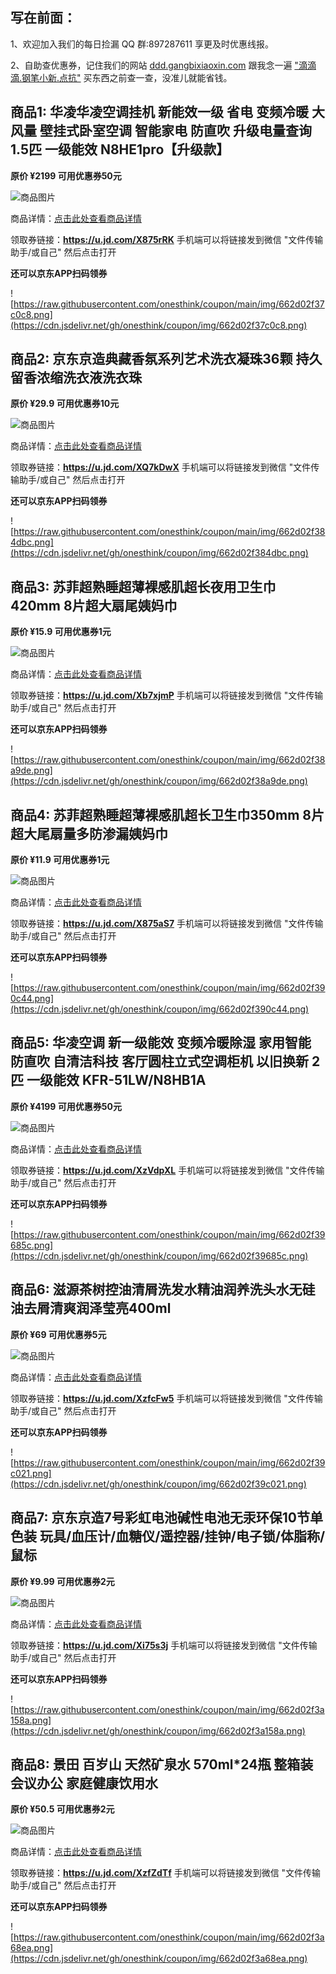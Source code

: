 ## 写在前面：

1、欢迎加入我们的每日捡漏 QQ 群:897287611 享更及时优惠线报。

2、自助查优惠券，记住我们的网站 [ddd.gangbixiaoxin.com](https://ddd.gangbixiaoxin.com) 跟我念一遍 ["滴滴滴.钢笔小新.点抗"](https://ddd.gangbixiaoxin.com) 买东西之前查一查，没准儿就能省钱。

## 商品1: 华凌华凌空调挂机 新能效一级 省电 变频冷暖 大风量 壁挂式卧室空调 智能家电 防直吹 升级电量查询 1.5匹 一级能效 N8HE1pro【升级款】

**原价 ¥2199 可用优惠券50元**

![商品图片](http://img14.360buyimg.com/n1/jfs/t1/173148/31/43649/169224/662c9825Fed032c89/850c9b848981de4b.png)

商品详情：[点击此处查看商品详情](https://union-click.jd.com/jdc?e=1003156031&amp;p=JF8BARoJK1olXwMFXFtZDEgVB18IGloSWwUKV1dZC0wfBV9MRANLAjZbERscSkAJHTdNTwcKBlMdBgABFksWAmgOGFMWVAIBU1ZbFxJSXzI4TTJTFmBwIzw9dClpVix7ATx0FVFLAlJROEonAG4IHFITWgALUW5cWEpHAj8JS1olXQYyFTBdCUwfAmgME2sUbQYEVFteC08eC2cBG1klXQ4FZInwsJ6dsrqAoo-L1dG784vUtJ-Ji184K1glXQcDVl5ZD0oVA184G2sWbVhsVQ1VCEgfBWhmRhxNWUIKCRwzDU8TAWkLHlIlXwcDVlxtOHsQRAhITT1JPUNVMSlZVE9HVxNpWl9-NnpsFhgJfBZCQg8MZRBGB29dU1coOHs)

领取券链接：**https://u.jd.com/X875rRK** 手机端可以将链接发到微信 "文件传输助手/或自己" 然后点击打开

**还可以京东APP扫码领券**

![https://raw.githubusercontent.com/onesthink/coupon/main/img/662d02f37c0c8.png](https://cdn.jsdelivr.net/gh/onesthink/coupon/img/662d02f37c0c8.png)

## 商品2: 京东京造典藏香氛系列艺术洗衣凝珠36颗 持久留香浓缩洗衣液洗衣珠

**原价 ¥29.9 可用优惠券10元**

![商品图片](http://img14.360buyimg.com/n1/jfs/t1/90178/37/39960/132740/662a1497F590ad50e/dc679c993ca904c8.jpg)

商品详情：[点击此处查看商品详情](https://union-click.jd.com/jdc?e=1003156031&amp;p=JF8BARgJK1olXwMFXFpfC04fB18IGloUVAULXFdZAEsnRzBQRQQlBENHFRxWFlVPRjtUBABAQlRcCEBdCUoWCmwBE1IRVQYdDRsBVXtPRRpNWSRIPmV8Ki4ccwJxABNTfCtlUQoyVW5eCUsQCmkPHVIQbQdSVQ5cWEpHAl8IG2tDMwYDVV9cAEwQAmw4GmsVWwYHV11ZAEoXA2YBK1sdWjbV-eaIgvrCi9bchdPC5KHX3eKJlsMnM18LK1sUXAQCUFlcCksnM284GGtLMwdRU1taCBlCbTJPQ19RDVlJOlxYDUwWAGkOK1kUXAQAZG5tChRxZ2xceAd1OQZ9ByMIQzBOaGZdaRkQMwRQEz8-fCBTVA9zGT4cNmdjVW5t)

领取券链接：**https://u.jd.com/XQ7kDwX** 手机端可以将链接发到微信 "文件传输助手/或自己" 然后点击打开

**还可以京东APP扫码领券**

![https://raw.githubusercontent.com/onesthink/coupon/main/img/662d02f384dbc.png](https://cdn.jsdelivr.net/gh/onesthink/coupon/img/662d02f384dbc.png)

## 商品3: 苏菲超熟睡超薄裸感肌超长夜用卫生巾420mm 8片超大扇尾姨妈巾

**原价 ¥15.9 可用优惠券1元**

![商品图片](http://img14.360buyimg.com/n1/jfs/t1/227077/1/16083/146658/6625265fFd8539b4c/851d652453171c75.jpg)

商品详情：[点击此处查看商品详情](https://union-click.jd.com/jdc?e=1003156031&amp;p=JF8BARIJK1olXwMFV1ZcD0gfBV8BH1sXXgYyEAEFVhQnWipNWhkeQxhaEQoBFxBCHD1WR0UcWQYAV15CUQ5LXl8JZzNUJ00GHzskXEN_RjJNGFhOWlRyWFJtCXsUAm8PEl0SWw8HZF8NCRsWU25YGmsVXTZAOgUIZkwSC24JTF4TD1MGUwttCXsXBW8NGFgRVQcBXVpaOEsfBF_ftuPA17fX3OeJlsPAusjdkufBw44yZG5eOEsWAm0IH1wUXwYyZF5tC3tJbW5bHVkUDlEFOgMaUE9TUCcMdVkQWAUFVllYOEkWAm0KK2slBEdcFwIPbDt_AApYQjJjLQFHLQlYVC1kbW1NUyxTG3EDLDY7bhJWRw0BU2sl)

领取券链接：**https://u.jd.com/Xb7xjmP** 手机端可以将链接发到微信 "文件传输助手/或自己" 然后点击打开

**还可以京东APP扫码领券**

![https://raw.githubusercontent.com/onesthink/coupon/main/img/662d02f38a9de.png](https://cdn.jsdelivr.net/gh/onesthink/coupon/img/662d02f38a9de.png)

## 商品4: 苏菲超熟睡超薄裸感肌超长卫生巾350mm 8片 超大尾扇量多防渗漏姨妈巾

**原价 ¥11.9 可用优惠券1元**

![商品图片](http://img14.360buyimg.com/n1/jfs/t1/91691/18/38975/139678/66252642F51ced443/b8c6a903c7cf3cef.jpg)

商品详情：[点击此处查看商品详情](https://union-click.jd.com/jdc?e=1003156031&amp;p=JF8BARIJK1olXwMFV1ZcD0gfBV8BH1sXXgUyEAEFVhQnWipNWhkeQxhaEQoBFxBCHD1WR0UcWQYAV11CUQ5LXl9-bS8WGXxBNT4ddglxSxloGARHClBEWFJtCXsUAm8PEl0SWw8HZF8NCRsWU25YGmsVXTZAOgUIZkwSC24JTF4TD1MGUwttCXsXBW8NGFgRVQcAU1xZOEsfBF_ftuPA17fX3OeJlsPAusjdkufBw44yZG5eOEsWAm0IH1wUXwYyZF5tC3tJbW5bHVkVWAEBOgMaUE9TUTRNdVkQXwMGUF9VOEkWAm0KK2slVWZFVjYiSUNtBiZVHDB2WVxrCzckCywWbW1gf1hnPF5jCSQDVkN3Yw1zcmsl)

领取券链接：**https://u.jd.com/X875aS7** 手机端可以将链接发到微信 "文件传输助手/或自己" 然后点击打开

**还可以京东APP扫码领券**

![https://raw.githubusercontent.com/onesthink/coupon/main/img/662d02f390c44.png](https://cdn.jsdelivr.net/gh/onesthink/coupon/img/662d02f390c44.png)

## 商品5: 华凌空调 新一级能效 变频冷暖除湿 家用智能 防直吹 自清洁科技 客厅圆柱立式空调柜机 以旧换新 2匹 一级能效 KFR-51LW/N8HB1A

**原价 ¥4199 可用优惠券50元**

![商品图片](http://img14.360buyimg.com/n1/jfs/t1/199683/19/42476/172850/662c9825F9713ef76/ca2d73f48f7587d6.png)

商品详情：[点击此处查看商品详情](https://union-click.jd.com/jdc?e=1003156031&amp;p=JF8BARoJK1olXwMFXFtZCUgWB18IGloQVAYCV19dDEoWBF9MRANLAjZbERscSkAJHTdNTwcKBlMdBgABFksWAmoBG1sWXAYGVV9aFxJSXzI4bD1cI1heFkQ9Tj0fZzFMHVkcHWBlElJROEonAG4IHFITWgALUW5cWEpHAj8JS1olXQYyFTBdCUwfAmgME2sUbQYEVFteC08fAmoNGVslXQ4FZInwsJ6dsrqAoo-L1dG784vUtJ-Ji184K1glXQcDVl5ZD0oVA184G2sWbVhsVQ1bCksSBzhmRhxNWUJXU10zCk4VCmYNHl8lXwcDVlxtOHtEWS1xEh0UPgZ3BiMWDxYTUB10aRBUOlZsVl1bVhdQCipvGyF-C3xUJyZfOHs)

领取券链接：**https://u.jd.com/XzVdpXL** 手机端可以将链接发到微信 "文件传输助手/或自己" 然后点击打开

**还可以京东APP扫码领券**

![https://raw.githubusercontent.com/onesthink/coupon/main/img/662d02f39685c.png](https://cdn.jsdelivr.net/gh/onesthink/coupon/img/662d02f39685c.png)

## 商品6: 滋源茶树控油清屑洗发水精油润养洗头水无硅油去屑清爽润泽莹亮400ml

**原价 ¥69 可用优惠券5元**

![商品图片](http://img14.360buyimg.com/n1/jfs/t1/113233/10/44524/98535/65f01629F12360ea3/d38125fe05093a29.jpg)

商品详情：[点击此处查看商品详情](https://union-click.jd.com/jdc?e=1003156031&amp;p=JF8BASYJK1olXwMFXF1aCU8QC18IGloUXAEKVV1ZD0InRzBQRQQlBENHFRxWFlVPRjtUBABAQlRcCEBdCUoWAmgAGlgRWg8dDRsBVXtIAQxxTVNRO2V3NgkBTwlXeBhhYjBlUQoyVW5eCUsQCmkPHVIQbQdSVQ5cWEpHAl8IG2tXM9KK2orbp52onbqDsI2w2dKe9Yr5v5-sk18JK1sTXQMCXVxVCU4QA2s4G1MSbdGv7IvXuZ6furuWk4ys-tOL6IrDgHsnM2w4G1oUXwYGU19fCHsnA18LKwV7XFUKVFxZXUx5XihRTR8RG1BsUV9fC0oQAWc4GVoUXwQyZG4laTZyXBBwSD5cLVllIAg8Sx9qSixuTj97XwMDCxohWxtqZiloaQdlBw8FZG4)

领取券链接：**https://u.jd.com/XzfcFw5** 手机端可以将链接发到微信 "文件传输助手/或自己" 然后点击打开

**还可以京东APP扫码领券**

![https://raw.githubusercontent.com/onesthink/coupon/main/img/662d02f39c021.png](https://cdn.jsdelivr.net/gh/onesthink/coupon/img/662d02f39c021.png)

## 商品7: 京东京造7号彩虹电池碱性电池无汞环保10节单色装 玩具/血压计/血糖仪/遥控器/挂钟/电子锁/体脂称/鼠标

**原价 ¥9.99 可用优惠券2元**

![商品图片](http://img14.360buyimg.com/n1/jfs/t1/249188/19/7765/105033/66276cefF741cbb88/42a2f94031ffa9bf.jpg)

商品详情：[点击此处查看商品详情](https://union-click.jd.com/jdc?e=1003156031&amp;p=JF8BARgJK1olXwMFXF1UDkwfCl8IGloUWgAKUl9YAUMnRzBQRQQlBENHFRxWFlVPRjtUBABAQlRcCEBdCUoWBGkAHVoQVA4dDRsBVXt3ADxDRD9TBGN1ECw-AD1DCx1qXAxDUQoyVW5eCUsQCmkPHVIQbQdSVQ5cWEpHAl8IG2tDMwYDVV9cAEwQAmw4GmsVWwYHVFdfD00SBmsLK1sdWjbV-eaIgvrCi9bchdPC5KHX3eKJlsMnM18LK1sUXAQCUFlcCksnM284GGtLMwdRU1tVCUJFbTJPQg1UVFZJOl1VAEwXA2oMK1kUXAQAZG5tUA1zXmpTT1J3P21wKyNbChYTeitAXyUSMwRXA1s4QwlNUA1pSQUWPHVgC25t)

领取券链接：**https://u.jd.com/Xi75s3j** 手机端可以将链接发到微信 "文件传输助手/或自己" 然后点击打开

**还可以京东APP扫码领券**

![https://raw.githubusercontent.com/onesthink/coupon/main/img/662d02f3a158a.png](https://cdn.jsdelivr.net/gh/onesthink/coupon/img/662d02f3a158a.png)

## 商品8: 景田 百岁山 天然矿泉水 570ml*24瓶 整箱装 会议办公 家庭健康饮用水

**原价 ¥50.5 可用优惠券2元**

![商品图片](http://img14.360buyimg.com/n1/jfs/t1/123217/25/3781/156071/5ed64652Eb21daf45/2bcd486e582b5c92.jpg)

商品详情：[点击此处查看商品详情](https://union-click.jd.com/jdc?e=1003156031&amp;p=JF8BAQwJK1olXwMFV19eCEIfBV8AH1gcWgUyEAEFVhQnWipNWhkeQxhaEQoBFxBCHD1WR0UdWQULU11CUQ5LXl90ZTN0I09nCj01VAl8By0ObTNeWRxUWFJtCXsUAm8PEl0SWw8HZF8NCRsWU25YGmsVXTZAOggNVw5DXGwJGFolXDYCUl5YCEIVC28AEloRbQYKU26KpfPCid7dk-LBw47V7fmIgffDnec4K2sWbQYDVVxdDEwWAW84K1slXjZcOl8ODkkXBmgOdQZSBFBGDQINZkgfCmcOE10dbQQDVVxfOHsnSD1fcgJdGm1hVhlVfipoS2xvcx4RBVt-OlwCVA9BcRBOUjhnL01QJyQPansn)

领取券链接：**https://u.jd.com/XzfZdTf** 手机端可以将链接发到微信 "文件传输助手/或自己" 然后点击打开

**还可以京东APP扫码领券**

![https://raw.githubusercontent.com/onesthink/coupon/main/img/662d02f3a68ea.png](https://cdn.jsdelivr.net/gh/onesthink/coupon/img/662d02f3a68ea.png)


